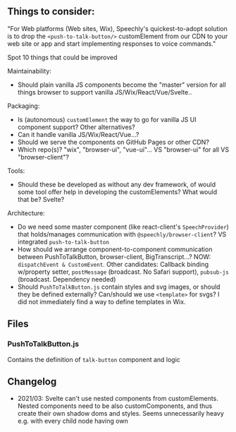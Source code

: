## Things to consider:

"For Web platforms (Web sites, Wix), Speechly's quickest-to-adopt solution is to drop the `<push-to-talk-button/>` customElement from our CDN to your web site or app and start implementing responses to voice commands."

Spot 10 things that could be improved

Maintainability:
- Should plain vanilla JS components become the "master" version for all things browser to support vanilla JS/Wix/React/Vue/Svelte..

Packaging:
- Is (autonomous) `customElement` the way to go for vanilla JS UI component support? Other alternatives?
- Can it handle vanilla JS/Wix/React/Vue...?
- Should we serve the components on GitHub Pages or other CDN?
- Which repo(s)? "wix", "browser-ui", "vue-ui"... VS "browser-ui" for all VS "browser-client"?

Tools:
- Should these be developed as without any dev framework, of would some tool offer help in developing the customElements? What would that be? Svelte?

Architecture:
- Do we need some master component (like react-client's `SpeechProvider`) that holds/manages communication with `@speechly/browser-client`? VS integrated `push-to-talk-button`
- How should we arrange component-to-component communication between PushToTalkButton, browser-client, BigTranscript...? NOW: `dispatchEvent & CustomEvent`. Other candidates: Callback binding w/property setter, `postMessage` (broadcast. No Safari support), `pubsub-js` (broadcast. Dependency needed)
- Should `PushToTalkButton.js` contain styles and svg images, or should they be defined externally? Can/should we use `<template>` for svgs? I did not immediately find a way to define templates in Wix.


## Files

### PushToTalkButton.js 

Contains the definition of `talk-button` component and logic

## Changelog

- 2021/03: Svelte can't use nested components from customElements. Nested components need to be also customComponents, and thus create their own shadow doms and styles. Seems unnecessarily heavy e.g. with every child node having own <style>, but not sure. Parent's style won't affect the child. Using flat hierarchly in big-transcript for now. As workaround, build script can be tweaked to compile customElements based on file name, but styling issues remained.
- 2021/03: Transitions on WebComponents not working https://github.com/sveltejs/svelte/issues/4735 > Using transFix.js to wrap transitions

- V5 handles connection to @speechly/browser-client, send update-segment CustomEvent
- V4 Deprecated `onholdstart` and `onholdend` attributes in favour of CustomEvents of similar names.
- V4 Tried using `<template>` for icon art, but removed it due to it making things difficult for Wix
- Moved "custom" customElement method definitions like render() to constructor because Safari/iOS 12.5 did not work properly when they were defined as class methods
- Used autonomous variant of customElement for Safari support. This way, our supported browser platforms should not change (not verified, though)

## TODO

- Icons for remaining app states
- Communication with @speechly/browser-client